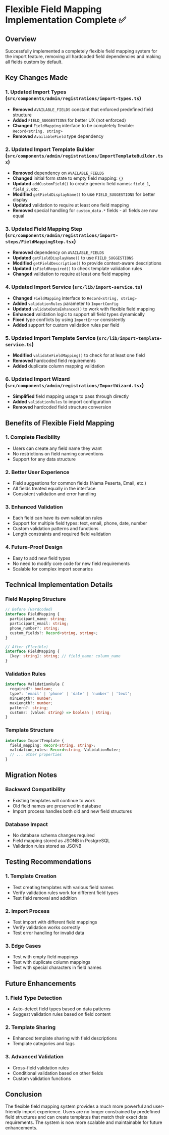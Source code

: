 # Flexible Field Mapping Implementation Complete ✅

## Overview
Successfully implemented a completely flexible field mapping system for the import feature, removing all hardcoded field dependencies and making all fields custom by default.

## Key Changes Made

### 1. **Updated Import Types** (`src/components/admin/registrations/import-types.ts`)
- **Removed** `AVAILABLE_FIELDS` constant that enforced predefined field structure
- **Added** `FIELD_SUGGESTIONS` for better UX (not enforced)
- **Changed** `FieldMapping` interface to be completely flexible: `Record<string, string>`
- **Removed** `AvailableField` type dependency

### 2. **Updated Import Template Builder** (`src/components/admin/registrations/ImportTemplateBuilder.tsx`)
- **Removed** dependency on `AVAILABLE_FIELDS`
- **Changed** initial form state to empty field mapping: `{}`
- **Updated** `addCustomField()` to create generic field names: `field_1`, `field_2`, etc.
- **Modified** `getFieldDisplayName()` to use `FIELD_SUGGESTIONS` for better display
- **Updated** validation to require at least one field mapping
- **Removed** special handling for `custom_data.*` fields - all fields are now equal

### 3. **Updated Field Mapping Step** (`src/components/admin/registrations/import-steps/FieldMappingStep.tsx`)
- **Removed** dependency on `AVAILABLE_FIELDS`
- **Updated** `getFieldDisplayName()` to use `FIELD_SUGGESTIONS`
- **Modified** `getFieldDescription()` to provide context-aware descriptions
- **Updated** `isFieldRequired()` to check template validation rules
- **Changed** validation to require at least one field mapping

### 4. **Updated Import Service** (`src/lib/import-service.ts`)
- **Changed** `FieldMapping` interface to `Record<string, string>`
- **Added** `validationRules` parameter to `ImportConfig`
- **Updated** `validateDataEnhanced()` to work with flexible field mapping
- **Enhanced** validation logic to support all field types dynamically
- **Fixed** type conflicts by using `ImportError` consistently
- **Added** support for custom validation rules per field

### 5. **Updated Import Template Service** (`src/lib/import-template-service.ts`)
- **Modified** `validateFieldMapping()` to check for at least one field
- **Removed** hardcoded field requirements
- **Added** duplicate column mapping validation

### 6. **Updated Import Wizard** (`src/components/admin/registrations/ImportWizard.tsx`)
- **Simplified** field mapping usage to pass through directly
- **Added** `validationRules` to import configuration
- **Removed** hardcoded field structure conversion

## Benefits of Flexible Field Mapping

### 1. **Complete Flexibility**
- Users can create any field name they want
- No restrictions on field naming conventions
- Support for any data structure

### 2. **Better User Experience**
- Field suggestions for common fields (Nama Peserta, Email, etc.)
- All fields treated equally in the interface
- Consistent validation and error handling

### 3. **Enhanced Validation**
- Each field can have its own validation rules
- Support for multiple field types: text, email, phone, date, number
- Custom validation patterns and functions
- Length constraints and required field validation

### 4. **Future-Proof Design**
- Easy to add new field types
- No need to modify core code for new field requirements
- Scalable for complex import scenarios

## Technical Implementation Details

### Field Mapping Structure
```typescript
// Before (Hardcoded)
interface FieldMapping {
  participant_name: string;
  participant_email: string;
  phone_number?: string;
  custom_fields?: Record<string, string>;
}

// After (Flexible)
interface FieldMapping {
  [key: string]: string; // field_name: column_name
}
```

### Validation Rules
```typescript
interface ValidationRule {
  required?: boolean;
  type?: 'email' | 'phone' | 'date' | 'number' | 'text';
  minLength?: number;
  maxLength?: number;
  pattern?: string;
  custom?: (value: string) => boolean | string;
}
```

### Template Structure
```typescript
interface ImportTemplate {
  field_mapping: Record<string, string>;
  validation_rules: Record<string, ValidationRule>;
  // ... other properties
}
```

## Migration Notes

### Backward Compatibility
- Existing templates will continue to work
- Old field names are preserved in database
- Import process handles both old and new field structures

### Database Impact
- No database schema changes required
- Field mapping stored as JSONB in PostgreSQL
- Validation rules stored as JSONB

## Testing Recommendations

### 1. **Template Creation**
- Test creating templates with various field names
- Verify validation rules work for different field types
- Test field removal and addition

### 2. **Import Process**
- Test import with different field mappings
- Verify validation works correctly
- Test error handling for invalid data

### 3. **Edge Cases**
- Test with empty field mappings
- Test with duplicate column mappings
- Test with special characters in field names

## Future Enhancements

### 1. **Field Type Detection**
- Auto-detect field types based on data patterns
- Suggest validation rules based on field content

### 2. **Template Sharing**
- Enhanced template sharing with field descriptions
- Template categories and tags

### 3. **Advanced Validation**
- Cross-field validation rules
- Conditional validation based on other fields
- Custom validation functions

## Conclusion

The flexible field mapping system provides a much more powerful and user-friendly import experience. Users are no longer constrained by predefined field structures and can create templates that match their exact data requirements. The system is now more scalable and maintainable for future enhancements. 